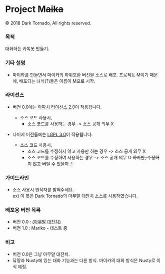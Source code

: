 # Project M<s>aika</s>

© 2018 Dark Tornado, All rights reserved.

### 목적
 대화하는 카톡봇 만들기.

### 기타 설명
- 마이카를 만들면서 마이카의 하위호환 버전을 소스로 배포. 프로젝트 M이기 때문에, 배포되는 녀석(?)들은 이름이 M으로 시작.

### 라이선스
* 버전 0.0에는 [아파치 라이선스 2.0](http://www.apache.org/licenses/LICENSE-2.0)이 적용됩니다.
  * 소스 코드 사용시,
    * 소스 코드를 사용하는 경우 -> 소스 공개 의무 X

* 나머지 버전들에는 [LGPL 3.0](http://www.gnu.org/licenses/lgpl-3.0.html)이 적용됩니다.
  * 소스 코드 사용시,
    * 소스 코드를 수정하지 않고 사용만 하는 경우 -> 소스 공개 의무 X
    * 소스 코드를 수정하여 사용하는 경우 -> 소스 공개 의무 O <s>하지만, 수정하지 않고 버틸 수 있을까..!</s>

### 가이드라인
* 소스 사용시 원작자를 밝혀주세요.<br>
 ex) 이 봇은 Dark Tornado의 아무말 대잔치 소스를 사용하였습니다.

### 배포용 버전 목록
- 버전 0.0 : [(아무말 대잔치)](https://github.com/DarkTornado/ProjectM/blob/master/0.%20자동%20학습%20%26%20아무말%20대잔치.js)
- 버전 1.0 : Mariko - 테스트 중

### 비고
- 버전 0.0은 그냥 아무말 대잔치.
- 닼땅과 Nusty에 있는 대화 기능과는 다른 방식. 마이카의 대화 방식은 Nusty로 이식 예정.
